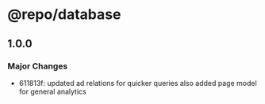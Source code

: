 # @repo/database

## 1.0.0

### Major Changes

- 611813f: updated ad relations for quicker queries also added page model for general analytics
